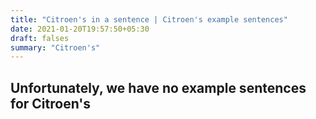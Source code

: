 ```yaml
---
title: "Citroen's in a sentence | Citroen's example sentences"
date: 2021-01-20T19:57:50+05:30
draft: falses
summary: "Citroen's"
---
```

## Unfortunately, we have no example sentences for Citroen's                 
